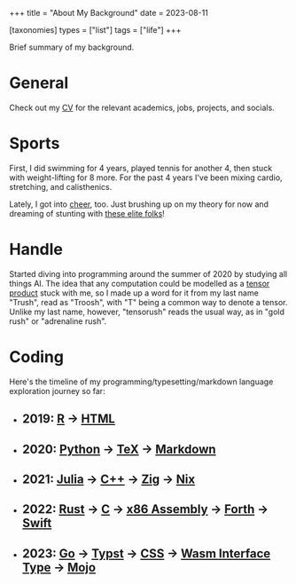 +++
title = "About My Background"
date = 2023-08-11

[taxonomies]
types = ["list"]
tags = ["life"]
+++

Brief summary of my background.

<!-- more -->

# **General**

Check out my [CV](https://tensorush.github.io/cv/en.pdf) for the relevant academics, jobs, projects, and socials.

# **Sports**

First, I did swimming for 4 years, played tennis for another 4, then stuck with weight-lifting for 8 more. For the past 4 years I've been mixing cardio, stretching, and calisthenics.

Lately, I got into [cheer](@/cns.md), too. Just brushing up on my theory for now and dreaming of stunting with [these elite folks](@/csg.md)!

# **Handle**

Started diving into programming around the summer of 2020 by studying all things AI. The idea that any computation could be modelled as a [tensor product](https://www.math3ma.com/blog/the-tensor-product-demystified) stuck with me, so I made up a word for it from my last name "Trush", read as "Troosh", with "T" being a common way to denote a tensor. Unlike my last name, however, "tensorush" reads the usual way, as in "gold rush" or "adrenaline rush".

# **Coding**

Here's the timeline of my programming/typesetting/markdown language exploration journey so far:

- ## **2019**: [R](https://www.r-project.org/) -> [HTML](https://developer.mozilla.org/en-US/docs/Learn/HTML)

- ## **2020**: [Python](https://www.python.org/) -> [TeX](https://tug.org/) -> [Markdown](https://commonmark.org/)

- ## **2021**: [Julia](https://julialang.org/) -> [C++](https://cplusplus.com/) -> [Zig](https://ziglang.org/) -> [Nix](https://nixos.org/)

- ## **2022**: [Rust](https://www.rust-lang.org/) -> [C](https://en.cppreference.com/w/c/language) -> [x86 Assembly](https://www.intel.com/content/www/us/en/developer/articles/technical/intel-sdm.html) -> [Forth](https://www.forthlang.org/) -> [Swift](https://www.swift.org/)

- ## **2023**: [Go](https://go.dev/) -> [Typst](https://typst.app/) -> [CSS](https://developer.mozilla.org/en-US/docs/Learn/CSS) -> [Wasm Interface Type](https://component-model.bytecodealliance.org/design/wit.html) -> [Mojo](https://www.modular.com/mojo)
